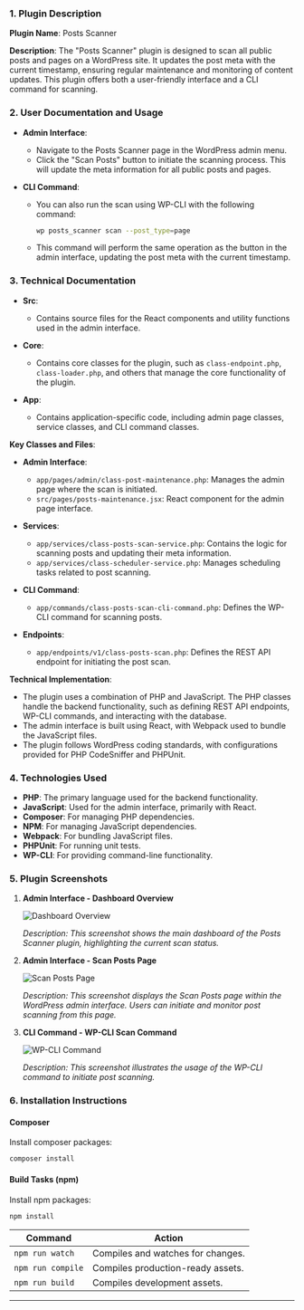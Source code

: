 ### 1. Plugin Description

**Plugin Name**: Posts Scanner

**Description**:
The "Posts Scanner" plugin is designed to scan all public posts and pages on a WordPress site. It updates the post meta with the current timestamp, ensuring regular maintenance and monitoring of content updates. This plugin offers both a user-friendly interface and a CLI command for scanning.

### 2. User Documentation and Usage

- **Admin Interface**:
  - Navigate to the Posts Scanner page in the WordPress admin menu.
  - Click the "Scan Posts" button to initiate the scanning process. This will update the meta information for all public posts and pages.

- **CLI Command**:
  - You can also run the scan using WP-CLI with the following command:
    ```bash
    wp posts_scanner scan --post_type=page
    ```
  - This command will perform the same operation as the button in the admin interface, updating the post meta with the current timestamp.

### 3. Technical Documentation

- **Src**:
  - Contains source files for the React components and utility functions used in the admin interface.

- **Core**:
  - Contains core classes for the plugin, such as `class-endpoint.php`, `class-loader.php`, and others that manage the core functionality of the plugin.

- **App**:
  - Contains application-specific code, including admin page classes, service classes, and CLI command classes.

**Key Classes and Files**:
- **Admin Interface**:
  - `app/pages/admin/class-post-maintenance.php`: Manages the admin page where the scan is initiated.
  - `src/pages/posts-maintenance.jsx`: React component for the admin page interface.

- **Services**:
  - `app/services/class-posts-scan-service.php`: Contains the logic for scanning posts and updating their meta information.
  - `app/services/class-scheduler-service.php`: Manages scheduling tasks related to post scanning.

- **CLI Command**:
  - `app/commands/class-posts-scan-cli-command.php`: Defines the WP-CLI command for scanning posts.

- **Endpoints**:
  - `app/endpoints/v1/class-posts-scan.php`: Defines the REST API endpoint for initiating the post scan.

**Technical Implementation**:
- The plugin uses a combination of PHP and JavaScript. The PHP classes handle the backend functionality, such as defining REST API endpoints, WP-CLI commands, and interacting with the database.
- The admin interface is built using React, with Webpack used to bundle the JavaScript files.
- The plugin follows WordPress coding standards, with configurations provided for PHP CodeSniffer and PHPUnit.

### 4. Technologies Used

- **PHP**: The primary language used for the backend functionality.
- **JavaScript**: Used for the admin interface, primarily with React.
- **Composer**: For managing PHP dependencies.
- **NPM**: For managing JavaScript dependencies.
- **Webpack**: For bundling JavaScript files.
- **PHPUnit**: For running unit tests.
- **WP-CLI**: For providing command-line functionality.

### 5. Plugin Screenshots

1. **Admin Interface - Dashboard Overview**

   ![Dashboard Overview](<img width="1107" alt="image" src="https://github.com/user-attachments/assets/0961f8ac-5bf0-4282-9b14-af898e367de6">)

   *Description: This screenshot shows the main dashboard of the Posts Scanner plugin, highlighting the current scan status.*

2. **Admin Interface - Scan Posts Page**

   ![Scan Posts Page](<img width="1121" alt="image" src="https://github.com/user-attachments/assets/344b836e-9bd0-467f-913a-6cbb6ac8d514">)

   *Description: This screenshot displays the Scan Posts page within the WordPress admin interface. Users can initiate and monitor post scanning from this page.*

3. **CLI Command - WP-CLI Scan Command**

   ![WP-CLI Command](<img width="729" alt="image" src="https://github.com/user-attachments/assets/2a8dcc32-6be6-4326-8e56-2c364992568a">)

   *Description: This screenshot illustrates the usage of the WP-CLI command to initiate post scanning.*

### 6. Installation Instructions

#### Composer

Install composer packages:
```bash
composer install
```

#### Build Tasks (npm)

Install npm packages:
```bash
npm install
```

| Command              | Action                                                |
|----------------------|-------------------------------------------------------|
| `npm run watch`      | Compiles and watches for changes.                      |
| `npm run compile`    | Compiles production-ready assets.                      |
| `npm run build`      | Compiles development assets.                           |

---
